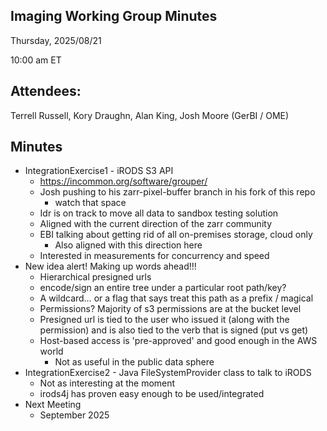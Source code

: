 ## Imaging Working Group Minutes

Thursday, 2025/08/21

10:00 am ET

## Attendees:

Terrell Russell, Kory Draughn, Alan King, Josh Moore (GerBI / OME)

## Minutes

 - IntegrationExercise1 - iRODS S3 API
   - https://incommon.org/software/grouper/ 
   - Josh pushing to his zarr-pixel-buffer branch in his fork of this repo
     - watch that space
   - Idr is on track to move all data to sandbox testing solution
   - Aligned with the current direction of the zarr community
   - EBI talking about getting rid of all on-premises storage, cloud only
     - Also aligned with this direction here
   - Interested in measurements for concurrency and speed
 - New idea alert!  Making up words ahead!!!
   - Hierarchical presigned urls
   - encode/sign an entire tree under a particular root path/key?
   - A wildcard… or a flag that says treat this path as a prefix / magical
   - Permissions?  Majority of s3 permissions are at the bucket level
   - Presigned url is tied to the user who issued it (along with the permission) and is also tied to the verb that is signed (put vs get)
   - Host-based access is 'pre-approved' and good enough in the AWS world
     - Not as useful in the public data sphere
 - IntegrationExercise2 - Java FileSystemProvider class to talk to iRODS
   - Not as interesting at the moment
   - irods4j has proven easy enough to be used/integrated
 - Next Meeting
   - September 2025

